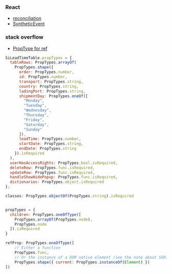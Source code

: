 
### React
- [reconciliation](https://github.com/facebook/react/issues/11527#issuecomment-360199710)
- [SyntheticEvent](https://pl.reactjs.org/docs/events.html)


### stack overflow
- [PropType for ref](https://stackoverflow.com/questions/48007326/what-is-the-correct-proptype-for-a-ref-in-react)











```javascript
SiLeadTimeTable.propTypes = {
  tableRows: PropTypes.arrayOf(
    PropTypes.shape({
      order: PropTypes.number,
      id: PropTypes.number,
      transport: PropTypes.string,
      country: PropTypes.string,
      ladingPort: PropTypes.string,
      shipmentDay: PropTypes.oneOf([
        "Monday",
        "Tuesday",
        "Wednesday",
        "Thursday",
        "Friday",
        "Saturday",
        "Sunday"
      ]),
      leadTime: PropTypes.number,
      startDate: PropTypes.string,
      endDate: PropTypes.string
    }).isRequired
  ),
  userHasAccessRights: PropTypes.bool.isRequired,
  deleteRow: PropTypes.func.isRequired,
  updateRow: PropTypes.func.isRequired,
  handleShowHidePopup: PropTypes.func.isRequired,
  dictionaries: PropTypes.object.isRequired
};

classes: PropTypes.objectOf(PropTypes.string).isRequired


propTypes = {
  children: PropTypes.oneOfType([
    PropTypes.arrayOf(PropTypes.node),
    PropTypes.node
  ]).isRequired
}

refProp: PropTypes.oneOfType([
    // Either a function
    PropTypes.func, 
    // Or the instance of a DOM native element (see the note about SSR)
    PropTypes.shape({ current: PropTypes.instanceOf(Element) })
])
```